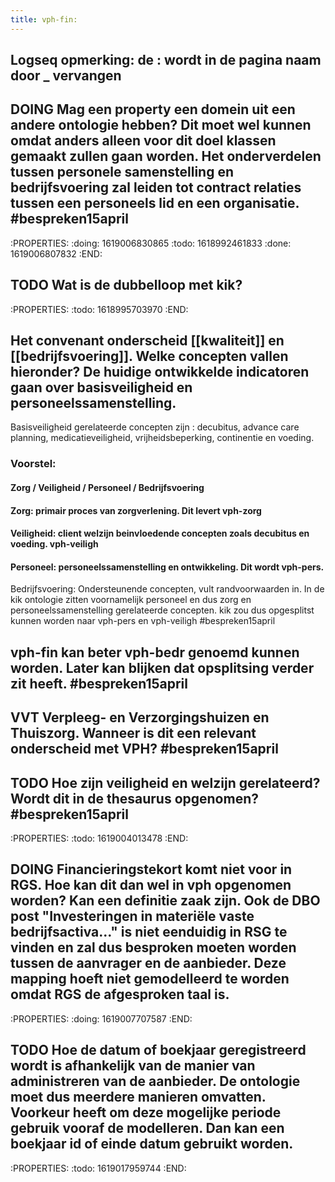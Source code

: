 ```yaml
---
title: vph-fin:
---
```


## Logseq opmerking: de : wordt in de pagina naam door _ vervangen
## DOING Mag een property een domein uit een andere ontologie hebben? Dit moet wel kunnen omdat anders alleen voor dit doel klassen gemaakt zullen gaan worden. Het onderverdelen tussen personele samenstelling en bedrijfsvoering zal leiden tot contract relaties tussen een personeels lid en een organisatie. #bespreken15april
:PROPERTIES:
:doing: 1619006830865
:todo: 1618992461833
:done: 1619006807832
:END:
## TODO Wat is de dubbelloop met kik?
:PROPERTIES:
:todo: 1618995703970
:END:
## Het convenant onderscheid [[kwaliteit]] en [[bedrijfsvoering]]. Welke concepten vallen hieronder? De huidige ontwikkelde indicatoren gaan over basisveiligheid en personeelssamenstelling. 
Basisveiligheid gerelateerde concepten zijn : decubitus, advance care planning, medicatieveiligheid, vrijheidsbeperking, continentie en voeding.
### Voorstel:
#### Zorg /  Veiligheid /  Personeel  /  Bedrijfsvoering
#### Zorg: primair proces van zorgverlening. Dit levert vph-zorg
#### Veiligheid: client welzijn beinvloedende concepten zoals decubitus en voeding. vph-veiligh
#### Personeel: personeelssamenstelling en ontwikkeling. Dit wordt vph-pers.
Bedrijfsvoering: Ondersteunende concepten, vult randvoorwaarden in. 
In de kik ontologie zitten voornamelijk personeel en dus zorg en personeelssamenstelling gerelateerde concepten. kik zou dus opgesplitst kunnen worden naar vph-pers en vph-veiligh #bespreken15april
## vph-fin kan beter vph-bedr genoemd kunnen worden. Later kan blijken dat opsplitsing verder zit heeft. #bespreken15april
## VVT Verpleeg- en Verzorgingshuizen en Thuiszorg. Wanneer is dit een relevant onderscheid met VPH? #bespreken15april
## TODO Hoe zijn veiligheid en welzijn gerelateerd? Wordt dit in de thesaurus opgenomen? #bespreken15april
:PROPERTIES:
:todo: 1619004013478
:END:
## DOING Financieringstekort komt niet voor in RGS. Hoe kan dit dan wel in vph opgenomen worden? Kan een definitie zaak zijn. Ook de DBO post "Investeringen in materiële vaste bedrijfsactiva..."  is niet eenduidig in RSG te vinden en zal dus besproken moeten worden tussen de aanvrager en de aanbieder. Deze mapping hoeft niet gemodelleerd te worden omdat RGS de afgesproken taal is.
:PROPERTIES:
:doing: 1619007707587
:END:
## TODO Hoe de datum of boekjaar geregistreerd wordt is afhankelijk van de manier van administreren van de aanbieder. De ontologie moet dus meerdere manieren omvatten. Voorkeur heeft om deze mogelijke periode gebruik vooraf de modelleren. Dan kan een boekjaar id of einde datum gebruikt worden.
:PROPERTIES:
:todo: 1619017959744
:END:
##
